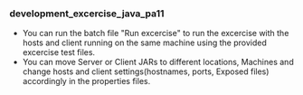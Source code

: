 ### development_excercise_java_pa11
* You can run the batch file "Run excercise" to run the excercise with the hosts and client running on the same machine using the provided excercise test files.
* You can move Server or Client JARs to different locations, Machines and change hosts and client settings(hostnames, ports, Exposed files) accordingly in the properties files.
